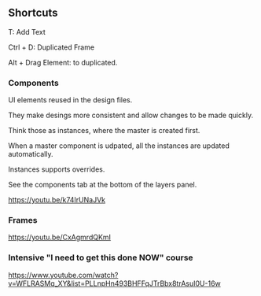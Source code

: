 
## Shortcuts

T: Add Text

Ctrl + D: Duplicated Frame

Alt + Drag Element: to duplicated.


### Components

UI elements reused in the design files.

They make desings more consistent and allow changes to be made quickly.

Think those as instances, where the master is created first.

When a master component is udpated, all the instances are updated automatically.


Instances supports overrides.


See the components tab at the bottom of the layers panel.

https://youtu.be/k74IrUNaJVk




### Frames
https://youtu.be/CxAgmrdQKmI

### Intensive "I need to get this done NOW" course
https://www.youtube.com/watch?v=WFLRASMq_XY&list=PLLnpHn493BHFFqJTrBbx8trAsuI0U-16w
